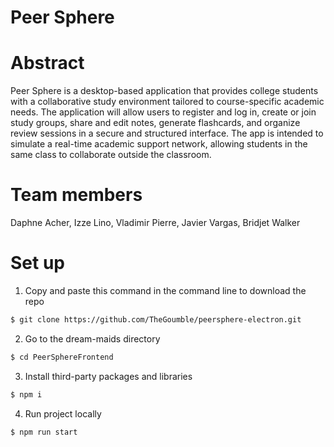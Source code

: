 # Peer Sphere

# Abstract
Peer Sphere is a desktop-based application that provides college students with a collaborative study environment tailored to course-specific academic needs. The application will allow users to register and log in, create or join study groups, share and edit notes, generate flashcards, and organize review sessions in a secure and structured interface. The app is intended to simulate a real-time academic support network, allowing students in the same class to collaborate outside the classroom.

# Team members
Daphne Acher, Izze Lino, Vladimir Pierre, Javier Vargas, Bridjet Walker

# Set up
1. Copy and paste this command in the command line to download the repo
```bash
$ git clone https://github.com/TheGoumble/peersphere-electron.git
```

2. Go to the dream-maids directory
```bash
$ cd PeerSphereFrontend
```

3. Install third-party packages and libraries
```bash 
$ npm i
```

4. Run project locally
```bash 
$ npm run start
```